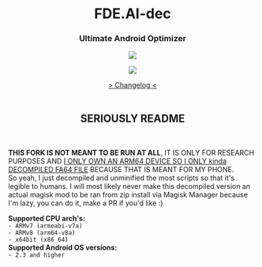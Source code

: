 <h1 align="center">FDE.AI-dec</h1>
<h3 align="center"><strong>Ultimate Android Optimizer</strong></h3>
<p align="center"><img src="https://raw.githubusercontent.com/Magisk-Modules-Repo/FDE/master/screenshot.png"></p>
<p align="center"><img src="https://img.shields.io/badge/version-v4.12-blueviolet.svg"></p>
<p align="center"><a href="https://raw.githubusercontent.com/Magisk-Modules-Repo/FDE/master/changelog.txt"> > Changelog < </a><br><br></p>
<h2 align="center"><strong>SERIOUSLY README</strong></h3><br>
<p><b>THIS FORK IS NOT MEANT TO BE RUN AT ALL</b>, IT IS ONLY FOR RESEARCH PURPOSES AND <u>I ONLY OWN AN ARM64 DEVICE SO I ONLY kinda DECOMPILED FA64 FILE</u> BECAUSE THAT IS MEANT FOR MY PHONE.<br>
So yeah, I just decompiled and unminified the most scripts so that it's legible to humans.  I will most likely never make this decompiled version an actual magisk mod to be ran from zip install via Magisk Manager because I'm lazy, you can do it, make a PR if you'd like :)</p>
<p><b>Supported CPU arch's:</b><br>
<code>- ARMv7 (armeabi-v7a)</code><br>
<code>- ARMv8 (arm64-v8a)</code><br>
<code>- x64bit (x86_64)</code><br>
<b>Supported Android OS versions:</b><br>
<code>- 2.3 and higher</code><br></p>

